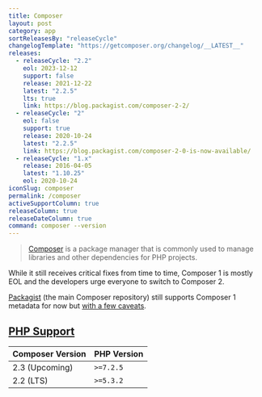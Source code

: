 ```yaml
---
title: Composer
layout: post
category: app
sortReleasesBy: "releaseCycle"
changelogTemplate: "https://getcomposer.org/changelog/__LATEST__"
releases:
  - releaseCycle: "2.2"
    eol: 2023-12-12
    support: false
    release: 2021-12-22
    latest: "2.2.5"
    lts: true
    link: https://blog.packagist.com/composer-2-2/
  - releaseCycle: "2"
    eol: false
    support: true
    release: 2020-10-24
    latest: "2.2.5"
    link: https://blog.packagist.com/composer-2-0-is-now-available/
  - releaseCycle: "1.x"
    release: 2016-04-05
    latest: "1.10.25"
    eol: 2020-10-24
iconSlug: composer
permalink: /composer
activeSupportColumn: true
releaseColumn: true
releaseDateColumn: true
command: composer --version
---
```

> [Composer](https://getcomposer.org/) is a package manager that is commonly used to manage libraries and other dependencies for PHP projects.

While it still receives critical fixes from time to time, Composer 1 is mostly EOL and the developers urge everyone to switch to Composer 2.

[Packagist](https://packagist.org/) (the main Composer repository) still supports Composer 1 metadata for now but [with a few caveats](https://blog.packagist.com/deprecating-composer-1-support/).

## [PHP Support](https://blog.packagist.com/composer-2-2/)

Composer Version|PHP Version
----------------|-----------
2.3 (Upcoming)  | `>=7.2.5`
2.2 (LTS)       | `>=5.3.2`
